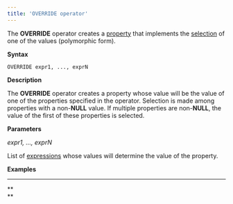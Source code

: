 ```yaml
---
title: 'OVERRIDE operator'
---
```


The **OVERRIDE** operator creates a [property](Properties.md) that implements the [selection](1572905.html#Selection(CASE,IF,MULTI,OVERRIDE,EXCLUSIVE)-exclusive) of one of the values (polymorphic form).

**Syntax**

    OVERRIDE expr1, ..., exprN

**Description**

The **OVERRIDE** operator creates a property whose value will be the value of one of the properties specified in the operator. Selection is made among properties with a non-**NULL** value. If multiple properties are non-**NULL**, the value of the first of these properties is selected.

**Parameters**

*expr1, ..., exprN*

List of [expressions](Expression.md) whose values will determine the value of the property.

**Examples**

****


**  
**
